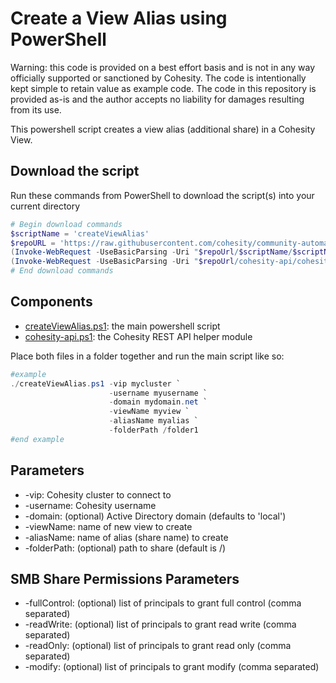 # Create a View Alias using PowerShell

Warning: this code is provided on a best effort basis and is not in any way officially supported or sanctioned by Cohesity. The code is intentionally kept simple to retain value as example code. The code in this repository is provided as-is and the author accepts no liability for damages resulting from its use.

This powershell script creates a view alias (additional share) in a Cohesity View.

## Download the script

Run these commands from PowerShell to download the script(s) into your current directory

```powershell
# Begin download commands
$scriptName = 'createViewAlias'
$repoURL = 'https://raw.githubusercontent.com/cohesity/community-automation-samples/main/powershell'
(Invoke-WebRequest -UseBasicParsing -Uri "$repoUrl/$scriptName/$scriptName.ps1").content | Out-File "$scriptName.ps1"; (Get-Content "$scriptName.ps1") | Set-Content "$scriptName.ps1"
(Invoke-WebRequest -UseBasicParsing -Uri "$repoUrl/cohesity-api/cohesity-api.ps1").content | Out-File cohesity-api.ps1; (Get-Content cohesity-api.ps1) | Set-Content cohesity-api.ps1
# End download commands
```

## Components

* [createViewAlias.ps1](https://raw.githubusercontent.com/cohesity/community-automation-samples/main/powershell/createViewAlias/createViewAlias.ps1): the main powershell script
* [cohesity-api.ps1](https://raw.githubusercontent.com/cohesity/community-automation-samples/main/powershell/cohesity-api/cohesity-api.ps1): the Cohesity REST API helper module

Place both files in a folder together and run the main script like so:

```powershell
#example
./createViewAlias.ps1 -vip mycluster `
                      -username myusername `
                      -domain mydomain.net `
                      -viewName myview `
                      -aliasName myalias `
                      -folderPath /folder1
#end example
```

## Parameters

* -vip: Cohesity cluster to connect to
* -username: Cohesity username
* -domain: (optional) Active Directory domain (defaults to 'local')
* -viewName: name of new view to create
* -aliasName: name of alias (share name) to create
* -folderPath: (optional) path to share (default is /)

## SMB Share Permissions Parameters

* -fullControl: (optional) list of principals to grant full control (comma separated)
* -readWrite: (optional) list of principals to grant read write (comma separated)
* -readOnly: (optional) list of principals to grant read only (comma separated)
* -modify: (optional) list of principals to grant modify (comma separated)

